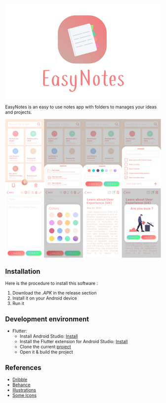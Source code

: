 ![Preview](GithubAssets/Logo.png)

EasyNotes is an easy to use notes app with folders to manages your ideas and projects.

![Preview](GithubAssets/Preview.png)

## Installation
Here is the procedure to install this software :
1. Download the *.APK* in the release section
2. Install it on your Android device
3. Run it

## Development environment
* Flutter:
    * Install Android Studio: [Install](https://developer.android.com/studio)
    * Install the Flutter extension for Android Studio: [Install](https://flutter.dev/docs/get-started/editor)
    * Clone the current [project](https://github.com/qanastek/EasyNotes)
    * Open it & build the project

## References
* [Dribble](https://dribbble.com/)
* [Behance](https://www.behance.net/)
* [Illustrations](https://undraw.co/illustrations)
* [Some Icons](http://flaticon.com/)
